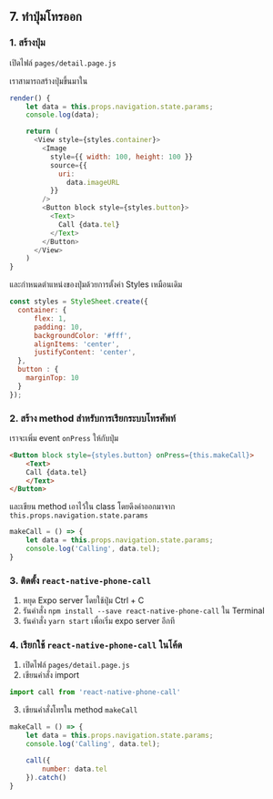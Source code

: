 
## 7. ทำปุ่มโทรออก


### 1. สร้างปุ่ม

เปิดไฟล์ `pages/detail.page.js`

เราสามารถสร้างปุ่มขึ้นมาใน

```js
render() {
    let data = this.props.navigation.state.params;
    console.log(data);

    return (
      <View style={styles.container}>
        <Image
          style={{ width: 100, height: 100 }}
          source={{
            uri:
              data.imageURL
          }}
        />
        <Button block style={styles.button}>
          <Text>
            Call {data.tel}
          </Text>
        </Button>
      </View>
    )
}
```

และกำหนดตำแหน่งของปุ่มด้วยการตั้งค่า Styles เหมือนเดิม

```js
const styles = StyleSheet.create({
  container: {
      flex: 1,
      padding: 10,
      backgroundColor: '#fff',
      alignItems: 'center',
      justifyContent: 'center',
  },
  button : {
    marginTop: 10
  }
});
```

### 2. สร้าง method สำหรับการเรียกระบบโทรศัพท์

เราจะเพิ่ม event `onPress` ให้กับปุ่ม

```html
<Button block style={styles.button} onPress={this.makeCall}>
    <Text>
    Call {data.tel}
    </Text>
</Button>
```

และเขียน method เอาไว้ใน class โดยดึงค่าออกมาจาก `this.props.navigation.state.params`

```js
makeCall = () => {
    let data = this.props.navigation.state.params;
    console.log('Calling', data.tel); 
}
```

### 3. ติดตั้ง `react-native-phone-call`

1. หยุด Expo server โดยใช้ปุ่ม Ctrl + C 
2. รันคำสั่ง `npm install --save react-native-phone-call` ใน Terminal
3. รันคำสั่ง `yarn start` เพื่อเริ่ม expo server อีกที

### 4. เรียกใช้ `react-native-phone-call` ในโค้ด

1. เปิดไฟล์ `pages/detail.page.js`
2. เขียนคำสั่ง import

```js
import call from 'react-native-phone-call'
```

3. เขียนคำสั่งโทรใน method `makeCall`

```js
makeCall = () => {
    let data = this.props.navigation.state.params;
    console.log('Calling', data.tel); 

    call({
        number: data.tel
    }).catch()
}
```